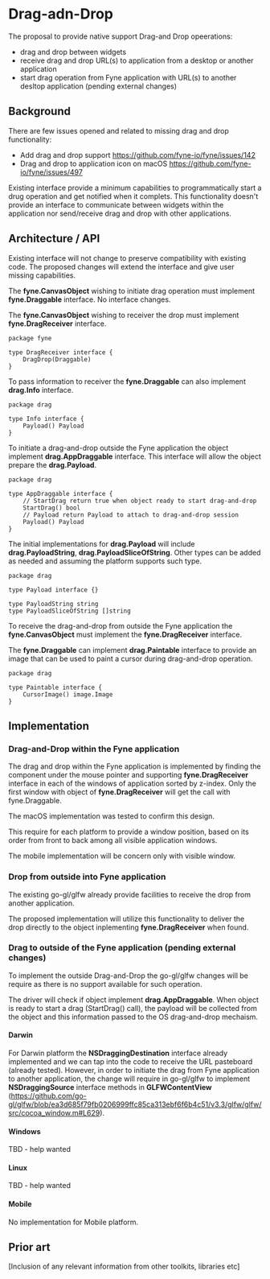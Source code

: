 # Drag-adn-Drop

The proposal to provide native support Drag-and Drop opeerations:
* drag and drop between widgets 
* receive drag and drop URL(s) to application from a desktop or another application
* start drag operation from Fyne application with URL(s) to another desltop application (pending external changes)

## Background

There are few issues opened and related to missing drag and drop functionality:
* Add drag and drop support https://github.com/fyne-io/fyne/issues/142
* Drag and drop to application icon on macOS https://github.com/fyne-io/fyne/issues/497

Existing interface provide a minimum capabilities to programmatically start a drug operation and get notified when it complets.
This functionality doesn't provide an interface to communicate between widgets within the application nor send/receive drag and drop with other applications.

## Architecture / API

Existing interface will not change to preserve compatibility with existing code.
The proposed changes will extend the interface and give user missing capabilities.

The **fyne.CanvasObject** wishing to initiate drag operation must implement **fyne.Draggable** interface. No interface changes.

The **fyne.CanvasObject** wishing to receiver the drop must implement **fyne.DragReceiver** interface.

```
package fyne

type DragReceiver interface {
	DragDrop(Draggable)
}
```

To pass information to receiver the **fyne.Draggable** can also implement **drag.Info** interface.

```
package drag

type Info interface {
	Payload() Payload
}
```

To initiate a drag-and-drop outside the Fyne application the object implement **drag.AppDraggable** interface. This interface will allow the object prepare the **drag.Payload**.

```
package drag

type AppDraggable interface {
	// StartDrag return true when object ready to start drag-and-drop
	StartDrag() bool
	// Payload return Payload to attach to drag-and-drop session
	Payload() Payload
}
```

The initial implementations for **drag.Payload** will include **drag.PayloadString**, **drag.PayloadSliceOfString**. Other types can be added as needed and assuming the platform supports such type.

```
package drag

type Payload interface {}

type PayloadString string
type PayloadSliceOfString []string

```

To receive the drag-and-drop from outside the Fyne application the **fyne.CanvasObject** must implement the **fyne.DragReceiver** interface.

The **fyne.Draggable** can implement **drag.Paintable** interface to provide an image that can be used to paint a cursor during drag-and-drop operation.

```
package drag

type Paintable interface {
	CursorImage() image.Image
}

```

## Implementation

### Drag-and-Drop within the Fyne application

The drag and drop within the Fyne application is implemented by finding the component under the mouse pointer and supporting **fyne.DragReceiver** interface in each of the windows of application sorted by z-index. Only the first window with object of **fyne.DragReceiver** will get the call with fyne.Draggable.

The macOS implementation was tested to confirm this design.

This require for each platform to provide a window position, based on its order from front to back among all visible application windows.

The mobile implementation will be concern only with visible window.

### Drop from outside into Fyne application

The existing go-gl/glfw already provide facilities to receive the drop from another application.

The proposed implementation will utilize this functionality to deliver the drop directly to the object inplementing **fyne.DragReceiver** when found.

### Drag to outside of the Fyne application (pending external changes)

To implement the outside Drag-and-Drop the go-gl/glfw changes will be require as there is no support available for such operation.

The driver will check if object implement **drag.AppDraggable**. When object is ready to start a drag (StartDrag() call), the payload will be collected from the object and this information passed to the OS drag-and-drop mechaism.

#### Darwin

For Darwin platform the **NSDraggingDestination** interface already implemented and we can tap into the code to receive the URL pasteboard (already tested).
However, in order to initiate the drag from Fyne application to another application, the change will require in go-gl/glfw to implement **NSDraggingSource** interface methods in **GLFWContentView** (https://github.com/go-gl/glfw/blob/ea3d685f79fb0206999ffc85ca313ebf6f6b4c51/v3.3/glfw/glfw/src/cocoa_window.m#L629).

#### Windows

TBD - help wanted

#### Linux

TBD - help wanted

#### Mobile

No implementation for Mobile platform.


## Prior art

[Inclusion of any relevant information from other toolkits, libraries etc]
